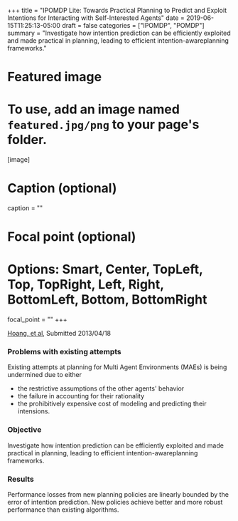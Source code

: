 +++
title = "IPOMDP Lite: Towards Practical Planning to Predict and Exploit Intentions for Interacting with Self-Interested Agents"
date = 2019-06-15T11:25:13-05:00
draft = false
categories = ["IPOMDP", "POMDP"]
summary = "Investigate how intention prediction can be efficiently exploited and made practical in planning, leading to efficient intention-awareplanning frameworks."

# Featured image
# To use, add an image named `featured.jpg/png` to your page's folder.
[image]
  # Caption (optional)
  caption = ""

  # Focal point (optional)
  # Options: Smart, Center, TopLeft, Top, TopRight, Left, Right, BottomLeft, Bottom, BottomRight
  focal_point = ""
+++

[Hoang, et al](https://arxiv.org/abs/1304.5159), Submitted 2013/04/18

### Problems with existing attempts

Existing attempts at planning for Multi Agent Environments (MAEs) is being undermined due to either

* the restrictive assumptions of the other agents' behavior
* the failure in accounting for their rationality
* the prohibitively expensive cost of modeling and predicting their intensions.

### Objective

Investigate how intention prediction can be efficiently exploited and made practical in planning, leading to efficient intention-awareplanning frameworks.

### Results

Performance losses from new planning policies are linearly bounded by the error of intention prediction. New policies achieve better and more robust performance than existing algorithms.

